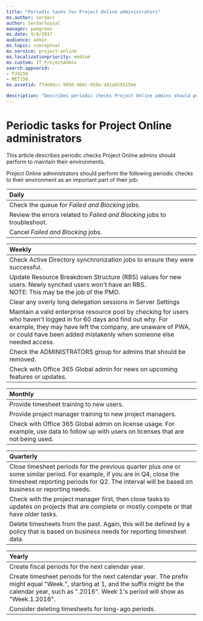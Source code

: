 ```yaml
---
title: "Periodic tasks for Project Online administrators"
ms.author: serdars
author: SerdarSoysal
manager: pamgreen
ms.date: 9/8/2017
audience: admin
ms.topic: conceptual
ms.service: project-online
ms.localizationpriority: medium
ms.custom: IT_ProjectAdmin
search.appverid: 
- PJO150
- MET150
ms.assetid: f7de04cc-9850-466c-920a-dd1ab593154e

description: "Describes periodic checks Project Online admins should perform to maintain their environments."
---
```


# Periodic tasks for Project Online administrators

This article describes periodic checks Project Online admins should perform to maintain their environments.
  
Project Online administrators should perform the following periodic checks to their environment as an important part of their job:
  
|**Daily**|
|:-----|
|Check the queue for  *Failed and Blocking*  jobs.  <br/> |
|Review the errors related to  *Failed and Blocking*  jobs to troubleshoot.  <br/> |
|Cancel  *Failed and Blocking*  jobs.  <br/> |
   
|**Weekly**|
|:-----|
|Check Active Directory synchronization jobs to ensure they were successful.  <br/> |
|Update Resource Breakdown Structure (RBS) values for new users. Newly synched users won't have an RBS.  <br/>  NOTE: This may be the job of the PMO.           |
|Clear any overly long delegation sessions in Server Settings | Delete Enterprise Objects | User Delegation.  <br/> |
|Maintain a valid enterprise resource pool by checking for users who haven't logged in for 60 days and find out why. For example, they may have left the company, are unaware of PWA, or could have been added mistakenly when someone else needed access.  <br/> |
|Check the ADMINISTRATORS group for admins that should be removed.  <br/> |
|Check with Office 365 Global admin for news on upcoming features or updates.  <br/> |
   
|**Monthly**|
|:-----|
|Provide timesheet training to new users.  <br/> |
|Provide project manager training to new project managers.  <br/> |
|Check with Office 365 Global admin on license usage. For example, use data to follow up with users on licenses that are not being used.  <br/> |
   
|**Quarterly**|
|:-----|
|Close timesheet periods for the previous quarter plus one or some similar period. For example, if you are in Q4, close the timesheet reporting periods for Q2. The interval will be based on business or reporting needs.  <br/> |
|Check with the project manager first, then close tasks to updates on projects that are complete or mostly compete or that have older tasks.  <br/> |
|Delete timesheets from the past. Again, this will be defined by a policy that is based on business needs for reporting timesheet data.  <br/> |
   
|**Yearly**|
|:-----|
|Create fiscal periods for the next calendar year.  <br/> |
|Create timesheet periods for the next calendar year. The prefix might equal "Week.", starting at 1, and the suffix might be the calendar year, such as ".2016". Week 1's period will show as "Week.1.2016".  <br/> |
|Consider deleting timesheets for long-ago periods.  <br/> |
   

